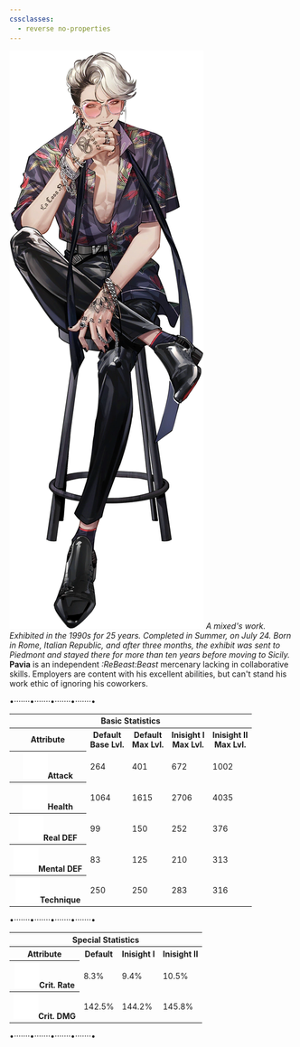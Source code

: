 ```yaml
---
cssclasses:
  - reverse no-properties
---
```

![200](../Images/Headshots/Pavia.webp)
*A mixed's work. Exhibited in the 1990s for 25 years. Completed in Summer, on July 24. Born in Rome, Italian Republic, and after three months, the exhibit was sent to Piedmont and stayed there for more than ten years before moving to Sicily.*
 **Pavia**  is an independent *:ReBeast:Beast*  mercenary lacking in collaborative skills. Employers are content with his excellent abilities, but can't stand his work ethic of ignoring his coworkers.

<p class="divide">•·······•·······•·······•·······•</p>

<table>
	<tr><th colspan="5">Basic Statistics</th></tr>
	<tr>
		<th>Attribute</th>
		<th>Default  <br><span>Base Lvl.</span></th>
		<th>Default  <br><span>Max Lvl.</span></th>
		<th>Inisight I  <br><span>Max Lvl.</span></th>
		<th>Inisight II  <br><span>Max Lvl.</span></th>
	</tr>
	<tr>
		<th><img src="https://raw.githubusercontent.com/lunaria79/Jackalupes-Corner/refs/heads/main/03%20Reverse1999/Images/Attributes/Attack.svg">Attack</th>
		<td>264</td>
		<td>401</td>
		<td>672</td>
		<td>1002</td>
	</tr>
	<tr>
		<th><img src="https://raw.githubusercontent.com/lunaria79/Jackalupes-Corner/refs/heads/main/03%20Reverse1999/Images/Attributes/Health.svg">Health</th>
		<td>1064</td>
		<td>1615</td>
		<td>2706</td>
		<td>4035</td>
	</tr>
	<tr>
		<th><img src="https://raw.githubusercontent.com/lunaria79/Jackalupes-Corner/refs/heads/main/03%20Reverse1999/Images/Attributes/Real%20DEF.svg">Real DEF</th>
		<td>99</td>
		<td>150</td>
		<td>252</td>
		<td>376</td>
	</tr>
	<tr>
		<th><img src="https://raw.githubusercontent.com/lunaria79/Jackalupes-Corner/refs/heads/main/03%20Reverse1999/Images/Attributes/Mental%20DEF.svg">Mental DEF</th>
		<td>83</td>
		<td>125</td>
		<td>210</td>
		<td>313</td>
	</tr>
	<tr>
		<th><img src="https://raw.githubusercontent.com/lunaria79/Jackalupes-Corner/refs/heads/main/03%20Reverse1999/Images/Attributes/Technique.svg">Technique</th>
		<td>250</td>
		<td>250</td>
		<td>283</td>
		<td>316</td>
	</tr>
</table>
<p class="divide">•·······•·······•·······•·······•</p>
<table>
	<tr><th colspan="4">Special Statistics</th></tr>
	<tr>
		<th>Attribute</th>
		<th>Default  </th>
		<th>Inisight I</th>
		<th>Inisight II </th>
	</tr>
	<tr>
		<th><img src="https://raw.githubusercontent.com/lunaria79/Jackalupes-Corner/refs/heads/main/03%20Reverse1999/Images/Attributes/Crit%20Rate.svg">Crit. Rate</th>
		<td>8.3%</td>
		<td>9.4%</td>
		<td>10.5%</td>
	</tr>
	<tr>
		<th><img src="https://raw.githubusercontent.com/lunaria79/Jackalupes-Corner/refs/heads/main/03%20Reverse1999/Images/Attributes/Crit%20DMG.svg">Crit. DMG</th>
		<td>142.5%</td>
		<td>144.2%</td>
		<td>145.8%</td>
	</tr>
</table>
<p class="divide">•·······•·······•·······•·······•</p>